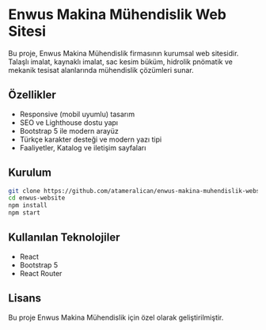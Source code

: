 # Enwus Makina Mühendislik Web Sitesi

Bu proje, Enwus Makina Mühendislik firmasının kurumsal web sitesidir.  
Talaşlı imalat, kaynaklı imalat, sac kesim büküm, hidrolik pnömatik ve mekanik tesisat alanlarında mühendislik çözümleri sunar.

## Özellikler
- Responsive (mobil uyumlu) tasarım
- SEO ve Lighthouse dostu yapı
- Bootstrap 5 ile modern arayüz
- Türkçe karakter desteği ve modern yazı tipi
- Faaliyetler, Katalog ve iletişim sayfaları

## Kurulum

```bash
git clone https://github.com/atameralican/enwus-makina-muhendislik-website.git
cd enwus-website
npm install
npm start
```

## Kullanılan Teknolojiler
- React
- Bootstrap 5 
- React Router

## Lisans
Bu proje Enwus Makina Mühendislik için özel olarak geliştirilmiştir.